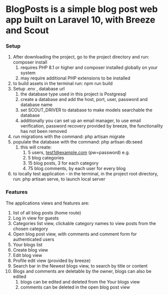 # BlogPosts is a simple blog post web app built on Laravel 10, with Breeze and Scout

### Setup

1. After downloading the project, go to the project directory and run: composer install
    1. requires PHP 8.1 or higher and composer installed globally on your system
    2. may require additional PHP extensions to be installed
2. to build assets in the terminal run: npm run build
3. Setup .env , database url
    1. the database type used in this project is Postgresql
    2. create a database and add the host, port, user, password and database name
    3. set SCOUT_DRIVER to database to make models searchable the database
    4. additionally you can set up an email manager, to use email verification, password recovery provided by breeze, the functionality has not been removed
4. run migrations with the command: php artisan migrate
5. populate the database with the command: php artisan db:seed
    1. this will create:
       1. 5 users, test1@example.com (pw=password) e.g.
       2. 5 blog categories
       3. 15 blog posts, 3 for each category
       4. 75 blog comments, by each user for every blog
6. to locally test application - in the terminal, in the project root directory, run: php artisan serve, to launch local server

### Features
The applications views and features are:
1. list of all blog posts (home route)
2. Log in view for guests
3. Categories list view, clickable category names to view posts from the chosen category
4. Open blog post view, with comments and comment form for authenticated users
5. Your blogs list
6. Create blog view
7. Edit blog view
8. Profile edit view (provided by breeze)
9. Search bar in the Newest blogs view, to search by title or content
10. Blogs and comments are deletable by the owner, blogs can also be edited
    1. blogs can be edited and deleted from the Your blogs view
    2. comments can be deleted in the open blog post view
